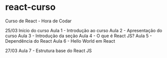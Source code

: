 # react-curso
 Curso de React - Hora de Codar

25/03
    Início do curso
    Aula 1 - Introdução ao curso
    Aula 2 - Apresentação do curso
    Aula 3 - Introdução da seção
    Aula 4 - O que é React JS?
    Aula 5 - Dependência do React
    Aula 6 - Hello World em React

27/03
    Aula 7 - Estrutura base do React JS
    
